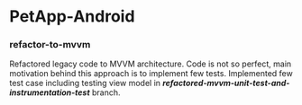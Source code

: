 # PetApp-Android 
 
 ### refactor-to-mvvm
 Refactored legacy code to MVVM architecture.
 Code is not so perfect, main motivation behind this approach is to implement few tests.
 Implemented few test case including testing view model in  ***refactored-mvvm-unit-test-and-instrumentation-test*** branch.
 
